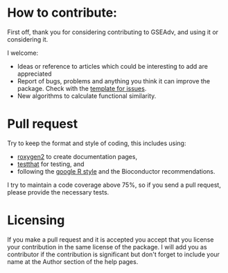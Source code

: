 # How to contribute:

First off, thank you for considering contributing to GSEAdv, and using it or considering it.

I welcome:
 * Ideas or reference to articles which could be interesting to add are appreciated
 * Report of bugs, problems and anything you think it can improve the package. Check with the [template for issues](ISSUE_TEMPLATE.md).
 * New algorithms to calculate functional similarity.
 
# Pull request

Try to keep the format and style of coding, this includes using:
 * [roxygen2](https://cran.r-project.org/package=roxygen2) to create documentation pages, 
 * [testthat](https://cran.r-project.org/package=testthat) for testing, and
 * following the [google R style](https://google.github.io/styleguide/Rguide.xml) and the Bioconductor recommendations. 

I try to maintain a code coverage above 75%, so if you send a pull request, please provide the necessary tests.

# Licensing

If you make a pull request and it is accepted you accept that you license your contribution in the same license of the package. I will add you as contributor if the contribution is significant but don't forget to include your name at the Author section of the help pages.

 


